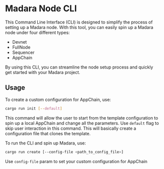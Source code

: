  # Madara Node CLI

This Command Line Interface (CLI) is designed to simplify the process of setting up a Madara node. With this tool, you can easily spin up a Madara node under four different types:

* Devnet
* FullNode
* Sequencer
* AppChain

By using this CLI, you can streamline the node setup process and quickly get started with your Madara project.

## Usage
To create a custom configuration for AppChain, use:
  ```bash
  cargo run init [--default]
  ```
This command will allow the user to start from the template configuration to spin up a local AppChain and change all the parameters.
Use `default` flag to skip user interaction in this command. This will basically create a configuration file that clones the template.

To run the CLI and spin up Madara, use:
  ```bash
  cargo run create [--config-file <path_to_config_file>]
  ```

Use `config-file` param to set your custom configuration for AppChain

